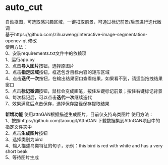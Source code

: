 # auto_cut
自动抠图，可选取感兴趣区域，一键扣取前景，可通过标记前景/后景进行迭代微调  
基于https://github.com/zihuaweng/Interactive-image-segmentation-opencv-qt 修改  
使用方法：  
0、安装requirements.txt文件中的依赖项  
1、运行app.py  
2、点击**导入图片**按钮，选择原图片  
3、点击**指定区域**按钮，框选包含目标内容的矩形区域  
4、点击**迭代一次**按钮，在输出结果窗口查看结果，如果看不到，请适当拖拽结果窗口  
5、点击**标记微调**按钮，鼠标会变成画笔，按住左键标记前景；按住右键标记背景  
6、每次标记后，可以点击**迭代一次**继续迭代  
7、效果满意后点击保存，选择保存路径保存提取结果  

**新增功能** 使用attnGAN根据描述生成图片，目前仅支持鸟类图片
使用方法：  
1、按照https://github.com/taoxugit/AttnGAN 下载数据集到AttnGAN项目中的指定文件夹中  
2、点击**生成图片**按钮  
3、选择类别为bird  
4、输入描述鸟类特征的句子，示例：this bird is red with white and has a very short beak  
5、等待图片生成  
